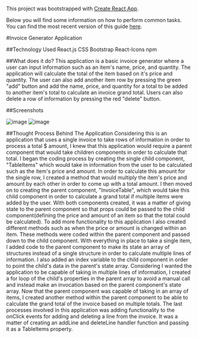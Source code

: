 This project was bootstrapped with [Create React App](https://github.com/facebookincubator/create-react-app).

Below you will find some information on how to perform common tasks.<br>
You can find the most recent version of this guide [here](https://github.com/facebookincubator/create-react-app/blob/master/packages/react-scripts/template/README.md).

#Invoice Generator Application

##Technology Used
React.js
CSS
Bootstrap
React-Icons npm

##What does it do?
This application is a basic invoice generator where a user can input information such as an item's name, price, and quantity.  The application will calculate the total of the item based on it's price and quantity.  The user can also add another item row by pressing the green "add" button and add the name, price, and quantity for a total to be added to another item's total to calculate an invoice grand total.  Users can also delete a row of information by pressing the red "delete" button.

##Screenshots

![image](https://user-images.githubusercontent.com/35150986/45240626-89bd4d00-b2a6-11e8-8441-590b48632fcf.png)
![image](https://user-images.githubusercontent.com/35150986/45240681-b83b2800-b2a6-11e8-97d3-27ff16999e99.png)

##Thought Process Behind The Application
Considering this is an application that uses a single invoice to take rows of information in order to process a total $ amount, I knew that this application would require a parent component that would take children components in order to calculate that total.  I began the coding process by creating the single child component, "TableItems" which would take in information from the user to be calculated such as the item's price and amount.  In order to calculate this amount for the single row, I created a method that would multiply the item's price and amount by each other in order to come up with a total amount.  I then moved on to creating the parent component, "InvoiceTable", which would take this child component in order to calculate a grand total if multiple items were added by the user.  With both components created, it was a matter of giving state to the parent component so that props could be passed to the child component(defining the price and amount of an item so that the total could be calculated).  To add more functionality to this application I also created different methods such as when the price or amount is changed within an item.  These methods were coded within the parent component and passed down to the child component.  With everything in place to take a single item, I added code to the parent component to make its state an array of structures instead of a single structure in order to calculate multiple lines of information.  I also added an index variable to the child component in order to point the child's data in the parent's state array.  Considering I wanted the application to be capable of taking in multiple lines of information, I created a for loop of the child's properties in the parent array to avoid a manual call and instead make an invocation based on the parent component's state array.  Now that the parent component was capable of taking in an array of items, I created another method within the parent component to be able to calculate the grand total of the invoice based on multiple totals.  The last processes involved in this application was adding functionality to the onClick events for adding and deleting a line from the invoice.  It was a matter of creating an addLine and deleteLine handler function and passing it as a TableItems property.